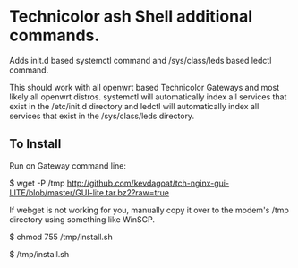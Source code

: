 # Technicolor ash Shell additional commands.
Adds init.d based systemctl command and /sys/class/leds based ledctl command.

This should work with all openwrt based Technicolor Gateways and most likely all openwrt distros.
systemctl will automatically index all services that exist in the /etc/init.d directory and ledctl will automatically index all services that exist in the /sys/class/leds directory.


## To Install
Run on Gateway command line:

$ wget -P /tmp http://github.com/kevdagoat/tch-nginx-gui-LITE/blob/master/GUI-lite.tar.bz2?raw=true

If webget is not working for you, manually copy it over to the modem's /tmp directory using something like WinSCP.

$ chmod 755 /tmp/install.sh

$ /tmp/install.sh


